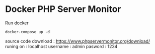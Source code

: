 # Docker PHP Server Monitor


Run docker
```
docker-compose up -d
```

source code download : https://www.phpservermonitor.org/download/
runing on : localhost
username : admin
pasword : 1234
